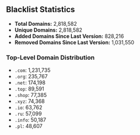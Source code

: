 ## Blacklist Statistics

- **Total Domains:** 2,818,582
- **Unique Domains:** 2,818,582
- **Added Domains Since Last Version:** 828,216
- **Removed Domains Since Last Version:** 1,031,550

### Top-Level Domain Distribution

-  `.com`: 1,231,735
-  `.org`: 235,767
-  `.net`: 174,198
-  `.top`: 89,591
-  `.shop`: 77,385
-  `.xyz`: 74,368
-  `.io`: 63,762
-  `.ru`: 57,099
-  `.info`: 50,187
-  `.pl`: 48,607
